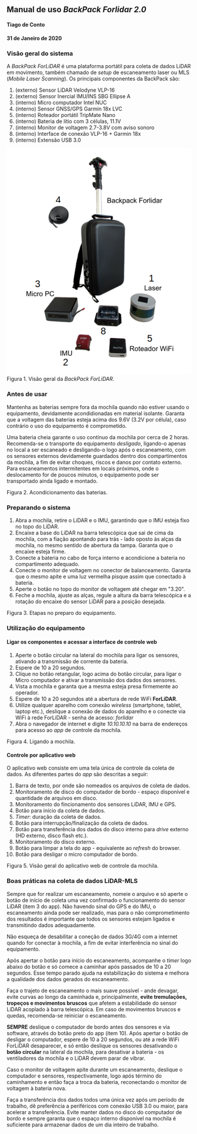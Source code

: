## Manual de uso *BackPack Forlidar 2.0*

#### Tiago de Conto
#### 31 de Janeiro de 2020

### Visão geral do sistema

A *BackPack ForLiDAR* é uma plataforma portátil para coleta de dados LiDAR em movimento, também chamado de *setup* de escaneamento laser ou MLS (*Mobile Laser Scanning*). Os principais componentes da BackPack são:

1. (externo) Sensor LiDAR Velodyne VLP-16
2. (externo) Sensor Inercial IMU/INS SBG Ellipse A
3. (interno) Micro computador Intel NUC
4. (interno) Sensor GNSS/GPS Garmin 18x LVC
5. (interno) Roteador portátil TripMate Nano
6. (interno) Bateria de lítio com 3 células, 11.1V
7. (interno) Monitor de voltagem 2.7-3.8V com aviso sonoro
8. (interno) Interface de conexão VLP-16 + Garmin 18x
9. (interno) Extensão USB 3.0

![Figura 1](tutorial_imgs/parts.png)
Figura 1. Visão geral da *BackPack ForLiDAR*.

### Antes de usar

Mantenha as baterias sempre fora da mochila quando não estiver usando o equipamento, devidamente acondidionadas em material isolante. Garanta que a voltagem das baterias esteja acima dos 9.6V (3.2V por célula), caso contrário o uso do equipamento é comprometido.

Uma bateria cheia garante o uso contínuo da mochila por cerca de 2 horas. Recomenda-se o transporte do equipamento *desligado*, ligando-o apenas no local a ser escaneado e desligando-o logo após o escaneamento, com os sensores externos devidamente guardados dentro dos compartimentos da mochila, a fim de evitar choques, riscos e danos por contato externo. Para escaneamentos intermitentes em locais próximos, onde o deslocamento for de poucos minutos, o equipamento pode ser transportado ainda ligado e montado.

Figura 2. Acondicionamento das baterias.

### Preparando o sistema

1. Abra a mochila, retire o LiDAR e o IMU, garantindo que o IMU esteja fixo no topo do LiDAR.
2. Encaixe a base do LiDAR na barra telescópica que sai de cima da mochila, com a fiação apontando para trás - lado oposto às alças da mochila, no mesmo sentido de abertura da tampa. Garanta que o encaixe esteja firme.
3. Conecte a bateria no cabo de força interno e acondicione a bateria no compartimento adequado.
4. Conecte o monitor de voltagem no conector de balanceamento. Garanta que o mesmo apite e uma luz vermelha pisque assim que conectado à bateria.
5. Aperte o botão no topo do monitor de voltagem até chegar em "3.20".
6. Feche a mochila, ajuste as alças, regule a altura da barra telescópica e a rotação do encaixe do sensor LiDAR para a posição desejada.

Figura 3. Etapas no preparo do equipamento.

### Utilização do equipamento

#### Ligar os componentes e acessar a interface de controle web

1. Aperte o botão circular na lateral do mochila para ligar os sensores, ativando a transmissão de corrente da bateria.
2. Espere de 10 a 20 segundos.
3. Clique no botão retangular, logo acima do botão circular, para ligar o Micro computador e ativar a transmissão dos dados dos sensores.
7. Vista a mochila e garanta que a mesma esteja presa firmemente ao operador.
4. Espere de 10 a 20 segundos até a abertura de rede WiFi **ForLiDAR**.
5. Utilize qualquer aparelho com conexão *wireless* (smartphone, tablet, laptop etc.), deslique a conexão de dados do aparelho e o conecte via WiFi à rede ForLiDAR - senha de acesso: *forlidar*
6. Abra o navegador de internet e digite *10.10.10.10* na barra de endereços para acesso ao *app* de controle da mochila.

Figura 4. Ligando a mochila.

#### Controle por aplicativo web

O aplicativo web consiste em uma tela única de controle da coleta de dados. As diferentes partes do *app* são descritas a seguir:

1. Barra de texto, por onde são nomeados os arquivos de coleta de dados.
2. Monitoramento de disco do computador de bordo - espaço disponível e quantidade de arquivos em disco.
3. Monitoramento do fincionamento dos sensores LiDAR, IMU e GPS.
4. Botão para início da coleta de dados.
5. *Timer*: duração da coleta de dados.
6. Botão para interrupção/finalização da coleta de dados.
7. Botão para transferência dos dados do disco interno para *drive* externo (HD externo, disco flash etc.).
8. Monitoramento do disco externo.
9. Botão para limpar a tela do app - equivalente ao *refresh* do browser.
10. Botão para desligar o micro computador de bordo.

Figura 5. Visão geral do aplicativo web de controle da mochila.

### Boas práticas na coleta de dados LiDAR-MLS

Sempre que for realizar um escaneamento, nomeie o arquivo e só aperte o botão de início de coleta uma vez confirmado o funcionamento do sensor LiDAR (item 3 do app). Não havendo sinal do GPS e do IMU, o escaneamento ainda pode ser realizado, mas para o não comprometimento dos resultados é importante que todos os sensores estejam ligados e transmitindo dados adequadamente.

Não esqueça de desabilitar a coneção de dados 3G/4G com a internet quando for conectar à mochila, a fim de evitar interferência no sinal do equipamento.

Após apertar o botão para início do escaneamento, acompanhe o *timer* logo abaixo do botão e só comece a caminhar após passados de 10 a 20 segundos. Esse tempo parado ajuda na estabilização do sistema e melhora a qualidade dos dados gerados do escaneamento.

Faça o trajeto de escaneamento o mais suave possível - ande devagar, evite curvas ao longo da caminhada e, principalmente, **evite tremulações, tropeços e movimentos bruscos** que afetem a estabilidade do sensor LiDAR acoplado à barra telescópica. Em caso de movimentos bruscos e quedas, recomenda-se reiniciar o escaneamento.

**SEMPRE** deslique o computador de bordo antes dos sensores e via software, através do botão preto do app (item 10). Após apertar o botão de desligar o computador, espere de 10 a 20 segundos, ou até a rede WiFi ForLiDAR desaparecer, e só então deslique os sensores desativando o **botão circular** na lateral da mochila, para desativar a bateria - os ventiladores da mochila e o LiDAR devem parar de vibrar.

Caso o monitor de voltagem apite durante um escaneamento, deslique o computador e sensores, respectivamente, logo após término do caminhamento e então faça a troca da bateria, reconectando o monitor de voltagem à bateria nova.

Faça a transferência dos dados todos uma única vez após um período de trabalho, dê preferência a periféricos com conexão USB 3.0 ou maior, para acelerar a transferência. Evite manter dados no disco do computador de bordo e sempre garanta que o espaço interno disponível na mochila é suficiente para armazenar dados de um dia inteiro de trabalho.